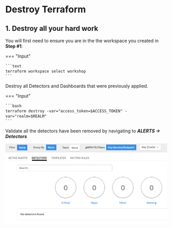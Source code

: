 # Destroy Terraform

## 1. Destroy all your hard work

You will first need to ensure you are in the the workspace you created in **Step #1**:

=== "Input"

    ```text
    terraform workspace select workshop
    ```

Destroy all Detectors and Dashboards that were previously applied.

=== "Input"

    ```bash
    terraform destroy -var="access_token=$ACCESS_TOKEN" -var="realm=$REALM"
    ```

Validate all the detectors have been removed by navigating to _**ALERTS → Detectors**_

![Destroyed](../images/monitoring-as-code/destroy.png)

